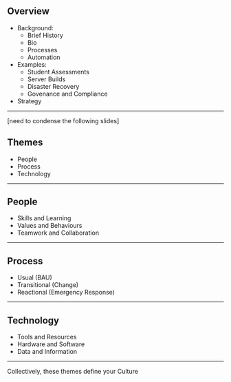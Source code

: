## Overview

- Background:
  - Brief History
  - Bio
  - Processes
  - Automation
- Examples:
  - Student Assessments
  - Server Builds
  - Disaster Recovery
  - Govenance and Compliance
- Strategy

---

[need to condense the following slides]

## Themes

- People <!-- .element: class="fragment" -->
- Process <!-- .element: class="fragment" -->
- Technology <!-- .element: class="fragment" -->

---

## People

- Skills and Learning
- Values and Behaviours
- Teamwork and Collaboration

---

## Process

- Usual (BAU)
- Transitional (Change)
- Reactional (Emergency Response)

---

## Technology

- Tools and Resources
- Hardware and Software
- Data and Information

---

Collectively, these themes define your <span class="highlight">Culture</span>
